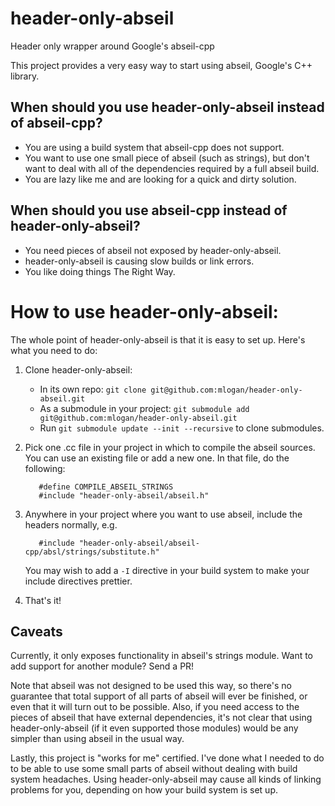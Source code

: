 # header-only-abseil

Header only wrapper around Google's abseil-cpp

This project provides a very easy way to start using abseil, Google's C++ library.

## When should you use header-only-abseil instead of abseil-cpp?

  * You are using a build system that abseil-cpp does not support.
  * You want to use one small piece of abseil (such as strings), but don't want to deal with all of the dependencies required by a full abseil build.
  * You are lazy like me and are looking for a quick and dirty solution.

## When should you use abseil-cpp instead of header-only-abseil?

  * You need pieces of abseil not exposed by header-only-abseil.
  * header-only-abseil is causing slow builds or link errors.
  * You like doing things The Right Way.

# How to use header-only-abseil:

The whole point of header-only-abseil is that it is easy to set up. Here's what you need to do:

1. Clone header-only-abseil:

   * In its own repo: `git clone git@github.com:mlogan/header-only-abseil.git`
   * As a submodule in your project: `git submodule add git@github.com:mlogan/header-only-abseil.git`
   * Run `git submodule update --init --recursive` to clone submodules.

2. Pick one .cc file in your project in which to compile the abseil sources. You can use an existing file or add a new one. In that file, do the following:

          #define COMPILE_ABSEIL_STRINGS
          #include "header-only-abseil/abseil.h"

3. Anywhere in your project where you want to use abseil, include the headers normally, e.g.

          #include "header-only-abseil/abseil-cpp/absl/strings/substitute.h"

   You may wish to add a `-I` directive in your build system to make your include directives prettier.

4. That's it!

## Caveats

Currently, it only exposes functionality in abseil's strings module. Want to add
support for another module? Send a PR!

Note that abseil was not designed to be used this way, so there's no guarantee
that total support of all parts of abseil will ever be finished, or even that
it will turn out to be possible. Also, if you need access to the pieces of abseil
that have external dependencies, it's not clear that using header-only-abseil
(if it even supported those modules) would be any simpler than using abseil in
the usual way.

Lastly, this project is "works for me" certified. I've done what I needed
to do to be able to use some small parts of abseil without dealing with build
system headaches. Using header-only-abseil may cause all kinds of linking problems
for you, depending on how your build system is set up.
